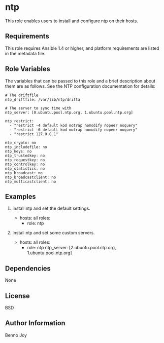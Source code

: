 ntp
===

This role enables users to install and configure ntp on their hosts.

Requirements
------------

This role requires Ansible 1.4 or higher, and platform requirements are listed
in the metadata file.

Role Variables
--------------

The variables that can be passed to this role and a brief description about
them are as follows. See the NTP configuration documentation for details:

	# The driftfile
	ntp_driftfile: /var/lib/ntp/drifta

	# The server to sync time with
	ntp_server: [0.ubuntu.pool.ntp.org, 1.ubuntu.pool.ntp.org]

	ntp_restrict:                                                           
	  - "restrict -4 default kod notrap nomodify nopeer noquery"
	  - "restrict -6 default kod notrap nomodify nopeer noquery"
	  - "restrict 127.0.0.1"

	ntp_crypto: no
	ntp_includefile: no
	ntp_keys: no
	ntp_trustedkey: no
	ntp_requestkey: no
	ntp_controlkey: no
	ntp_statistics: no
	ntp_broadcast: no
	ntp_broadcastclient: no
	ntp_multicastclient: no

Examples
--------

1) Install ntp and set the default settings.

	- hosts: all
	  roles:
	    - role: ntp

2) Install ntp and set some custom servers.

	- hosts: all
	  roles:
	    - role: ntp
	      ntp_server: [2.ubuntu.pool.ntp.org, 1.ubuntu.pool.ntp.org]

Dependencies
------------

None

License
-------

BSD

Author Information
------------------

Benno Joy


